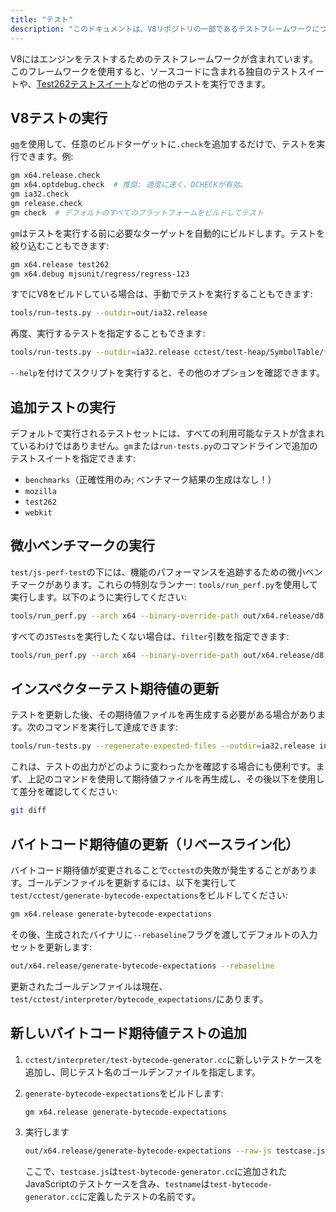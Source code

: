 ```yaml
---
title: "テスト"
description: "このドキュメントは、V8リポジトリの一部であるテストフレームワークについて説明します。"
---
```

V8にはエンジンをテストするためのテストフレームワークが含まれています。このフレームワークを使用すると、ソースコードに含まれる独自のテストスイートや、[Test262テストスイート](https://github.com/tc39/test262)などの他のテストを実行できます。

## V8テストの実行

[`gm`](/docs/build-gn#gm)を使用して、任意のビルドターゲットに`.check`を追加するだけで、テストを実行できます。例:

```bash
gm x64.release.check
gm x64.optdebug.check  # 推奨: 適度に速く、DCHECKが有効。
gm ia32.check
gm release.check
gm check  # デフォルトのすべてのプラットフォームをビルドしてテスト
```

`gm`はテストを実行する前に必要なターゲットを自動的にビルドします。テストを絞り込むこともできます:

```bash
gm x64.release test262
gm x64.debug mjsunit/regress/regress-123
```

すでにV8をビルドしている場合は、手動でテストを実行することもできます:

```bash
tools/run-tests.py --outdir=out/ia32.release
```

再度、実行するテストを指定することもできます:

```bash
tools/run-tests.py --outdir=ia32.release cctest/test-heap/SymbolTable/* mjsunit/delete-in-eval
```

`--help`を付けてスクリプトを実行すると、その他のオプションを確認できます。

## 追加テストの実行

デフォルトで実行されるテストセットには、すべての利用可能なテストが含まれているわけではありません。`gm`または`run-tests.py`のコマンドラインで追加のテストスイートを指定できます:

- `benchmarks`（正確性用のみ; ベンチマーク結果の生成はなし！）
- `mozilla`
- `test262`
- `webkit`

## 微小ベンチマークの実行

`test/js-perf-test`の下には、機能のパフォーマンスを追跡するための微小ベンチマークがあります。これらの特別なランナー: `tools/run_perf.py`を使用して実行します。以下のように実行してください:

```bash
tools/run_perf.py --arch x64 --binary-override-path out/x64.release/d8 test/js-perf-test/JSTests.json
```

すべての`JSTests`を実行したくない場合は、`filter`引数を指定できます:

```bash
tools/run_perf.py --arch x64 --binary-override-path out/x64.release/d8 --filter JSTests/TypedArrays test/js-perf-test/JSTests.json
```

## インスペクターテスト期待値の更新

テストを更新した後、その期待値ファイルを再生成する必要がある場合があります。次のコマンドを実行して達成できます:

```bash
tools/run-tests.py --regenerate-expected-files --outdir=ia32.release inspector/debugger/set-instrumentation-breakpoint
```

これは、テストの出力がどのように変わったかを確認する場合にも便利です。まず、上記のコマンドを使用して期待値ファイルを再生成し、その後以下を使用して差分を確認してください:

```bash
git diff
```

## バイトコード期待値の更新（リベースライン化）

バイトコード期待値が変更されることで`cctest`の失敗が発生することがあります。ゴールデンファイルを更新するには、以下を実行して`test/cctest/generate-bytecode-expectations`をビルドしてください:

```bash
gm x64.release generate-bytecode-expectations
```

その後、生成されたバイナリに`--rebaseline`フラグを渡してデフォルトの入力セットを更新します:

```bash
out/x64.release/generate-bytecode-expectations --rebaseline
```

更新されたゴールデンファイルは現在、`test/cctest/interpreter/bytecode_expectations/`にあります。

## 新しいバイトコード期待値テストの追加

1. `cctest/interpreter/test-bytecode-generator.cc`に新しいテストケースを追加し、同じテスト名のゴールデンファイルを指定します。

1. `generate-bytecode-expectations`をビルドします:

    ```bash
    gm x64.release generate-bytecode-expectations
    ```

1. 実行します

    ```bash
    out/x64.release/generate-bytecode-expectations --raw-js testcase.js --output=test/cctest/interpreter/bytecode-expectations/testname.golden
    ```

    ここで、`testcase.js`は`test-bytecode-generator.cc`に追加されたJavaScriptのテストケースを含み、`testname`は`test-bytecode-generator.cc`に定義したテストの名前です。
